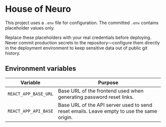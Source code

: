 # House of Neuro

This project uses a `.env` file for configuration. The committed `.env` contains placeholder values only.

Replace these placeholders with your real credentials before deploying. Never commit production secrets to the repository—configure them directly in the deployment environment to keep sensitive data out of public git history.

## Environment variables

| Variable | Purpose |
| --- | --- |
| `REACT_APP_BASE_URL` | Base URL of the frontend used when generating password reset links. |
| `REACT_APP_API_BASE` | Base URL of the API server used to send reset emails. Leave empty to use the same origin. |
